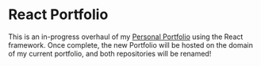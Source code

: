# React Portfolio

This is an in-progress overhaul of my [Personal Portfolio](https://github.com/callumb04/callumb04.github.io)
using the React framework. Once complete, the new Portfolio will be hosted on the domain of my current
portfolio, and both repositories will be renamed!